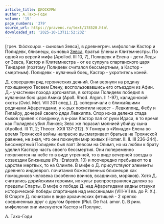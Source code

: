 ```yaml
---
article_title: ДИОСКУРЫ
author: А.Тахо-Годи
volume: '15'
page_numbers: '379'
source_url: https://pravenc.ru/text/178520.html
downloaded_at: '2025-10-13T11:52:23Z'
---
```


[греч. Ϫιόσκουροι - сыновья Зевса], в древнегреч. мифологии Кастор и Полидевк, близнецы, сыновья [Зевса](https://pravenc.ru/text/Зевса.html), братья Елены и Клитемнестры. По одной из версий мифа (Apollod. III 10, 7), Полидевк и Елена - дети Леды от Зевса, Кастор и Клитемнестра - от ее супруга спартанского царя Тиндарея (поэтому Полидевк считался бессмертным, а Кастор - смертным). Полидевк - кулачный боец, Кастор - укротитель коней.

Д. совершили ряд героических деяний. Они вернули на родину похищенную Тесеем Елену, воспользовавшись его отъездом из Афин. Д.- участники похода аргонавтов, в котором Полидевк победил в кулачном бою царя Амика (Apoll. Rhod. Аrgon. II 1-97), калидонской охоты (Ovid. Met. VIII 301 след.). Д. соперничали с ближайшими родичами Афаретидами, у к-рых похитили невест - Левкиппид, Фебу и Гилайру, дочерей своего дяди Левкиппа. Спор из-за дележа стада быков привел к поединку, в к-ром Кастор пал от руки Идаса, в то время как Полидевк убил Линкея; Зевс же поразил молнией убийцу сына (Apollod. III 11, 2; Theocr. XXII 137-212). У Гомера в «Илиаде» Елена во время Троянской войны напрасно высматривает братьев на Троянской равнине, не зная, что они покинули мир живых (Homer. Il. II. III 236-244). Бессмертный Полидевк был взят Зевсом на Олимп, но из любви к брату уделил Кастору часть своего бессмертия. Они попеременно появляются на небе то в виде утренней, то в виде вечерней звезды в созвездии Близнецов (Ps.-Eratosth. 10) и поочередно пребывают то в царстве мертвых, то на Олимпе. В мифе о Д. присутствуют элементы древнего индоевроп. почитания божественных близнецов как помощников человека (особенно воинов, всадников, моряков). Хотя Д. считались дорийскими героями, их культ распространился далеко за пределы Спарты. В мифе о победе Д. над Афаретидами видны отзвуки исторической победы спартанцев над мессенцами (VIII-VII вв. до Р. Х.). В Спарте Д. почитали в виде архаических фетишей - 2 крепко соединенных друг с другом бревен (Plut. De frat. amor. I). В рим. мифологии они именуются Кастор и Поллукс.

А.  Тахо-Годи
